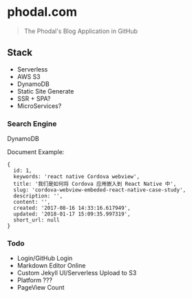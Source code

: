 # phodal.com

> The Phodal's Blog Application in GitHub

## Stack

 - Serverless
 - AWS S3
 - DynamoDB
 - Static Site Generate
 - SSR + SPA?
 - MicroServices?

### Search Engine

DynamoDB

Document Example:

```
{ 
  id: 1,
  keywords: 'react native Cordova webview',
  title: '我们是如何将 Cordova 应用嵌入到 React Native 中',
  slug: 'cordova-webview-embeded-react-native-case-study',
  description: '',
  content: '',
  created: '2017-08-16 14:33:16.617949',
  updated: '2018-01-17 15:09:35.997319',
  short_url: null
}
```

### Todo

 - Login/GitHub Login
 - Markdown Editor Online
 - Custom Jekyll UI/Serverless Upload to S3
 - Platform ???
 - PageView Count
